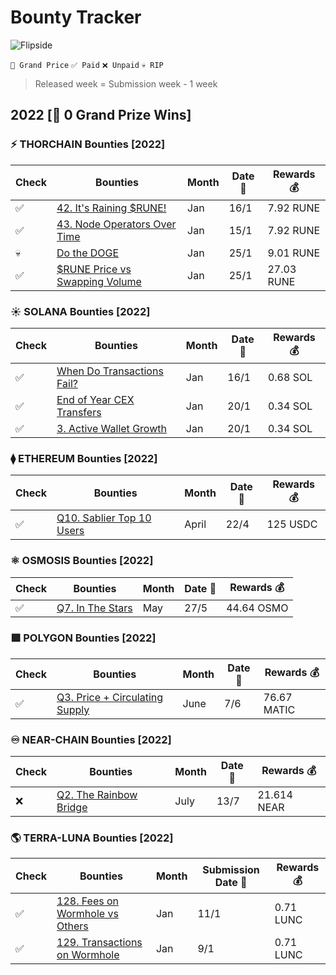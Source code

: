 # Bounty Tracker

![Flipside](https://mir-s3-cdn-cf.behance.net/project_modules/fs/20e024136727009.620035f866837.gif)

`👑 Grand Price` `✅ Paid` `❌ Unpaid` `💀 RIP`

> Released week = Submission week - 1 week

## 2022 [👑 0 Grand Prize Wins]

### ⚡ THORCHAIN Bounties [2022]

| Check | Bounties | Month | Date 📅 | Rewards 💰 |
|---|---|---|---|---|
| ✅ | [42. It's Raining $RUNE!](https://app.flipsidecrypto.com/dashboard/its-raining-rune-thorchain-_75oE8)          | Jan |  16/1 | 7.92 RUNE    |
| ✅ | [43. Node Operators Over Time](https://app.flipsidecrypto.com/dashboard/node-operators-over-time-thorchain-pGfLsr)          | Jan |  15/1 | 7.92 RUNE    |
| 💀 | [Do the DOGE](https://app.flipsidecrypto.com/dashboard/do-the-doge-thor-chain-fwQtKp)          | Jan |  25/1 | 9.01 RUNE    |
| ✅ | [$RUNE Price vs Swapping Volume](https://app.flipsidecrypto.com/dashboard/rune-price-vs-swapping-volume-thor-chain-sIusQO)          | Jan |  25/1 | 27.03 RUNE    |

### ☀️ SOLANA Bounties [2022]

| Check | Bounties | Month | Date 📅 | Rewards 💰 |
|---|---|---|---|---|
| ✅ | [When Do Transactions Fail?](https://app.flipsidecrypto.com/dashboard/when-do-transactions-fail-solana-PISGtB)          | Jan |  16/1 | 0.68 SOL    |
| ✅ | [End of Year CEX Transfers](https://app.flipsidecrypto.com/dashboard/end-of-year-cex-transfers-solana-Wp7INg)          | Jan |  20/1 | 0.34 SOL    |
| ✅ | [3. Active Wallet Growth](https://app.flipsidecrypto.com/dashboard/3-active-wallet-growth-solana-IGJEph)          | Jan |  20/1 | 0.34 SOL    |

### ⧫ ETHEREUM Bounties [2022]

| Check | Bounties | Month | Date 📅 | Rewards 💰 |
|---|---|---|---|---|
| ✅ | [Q10. Sablier Top 10 Users](https://app.flipsidecrypto.com/dashboard/sablier-top-10-users-JDzM3M)          | April |  22/4  | 125 USDC    |

### ⚛️ OSMOSIS Bounties [2022]

| Check | Bounties | Month | Date 📅 | Rewards 💰 |
|---|---|---|---|---|
| ✅ | [Q7. In The Stars](https://app.flipsidecrypto.com/dashboard/in-the-stars-wHlrLy)          | May |  27/5  | 44.64 OSMO    |


### 🟪 POLYGON Bounties [2022]
| Check | Bounties | Month | Date 📅 | Rewards 💰 |
|---|---|---|---|---|
| ✅ | [Q3. Price + Circulating Supply](https://app.flipsidecrypto.com/dashboard/price-circulating-supply-o3cMPG)          | June |  7/6  | 76.67 MATIC   |

### ♾️ NEAR-CHAIN Bounties [2022]
| Check | Bounties | Month | Date 📅 | Rewards 💰 |
|---|---|---|---|---|
| ❌ | [Q2. The Rainbow Bridge](https://app.flipsidecrypto.com/dashboard/the-rainbow-bridge-qELXqx)          | July |  13/7  | 21.614 NEAR   |

### 🌎 TERRA-LUNA Bounties [2022]
| Check | Bounties | Month | Submission Date 📅 | Rewards 💰 |
|---|---|---|---|---|
| ✅ | [128. Fees on Wormhole vs Others](https://app.flipsidecrypto.com/dashboard/128-fees-on-wormhole-vs-others-terra-cUrAag) | Jan | 11/1 | 0.71 LUNC |
| ✅ | [129. Transactions on Wormhole](https://app.flipsidecrypto.com/dashboard/129-transactions-on-wormhole-terra-nMJmxX) | Jan | 9/1 | 0.71 LUNC |
